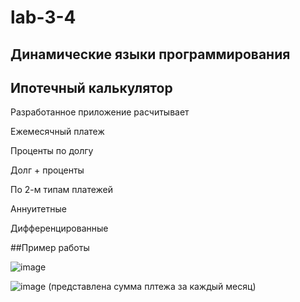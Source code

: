 # lab-3-4
## Динамические языки программирования
## Ипотечный калькулятор
Разработанное приложение расчитывает 

Ежемесячный платеж

Проценты по долгу

Долг + проценты

По 2-м типам платежей

Аннуитетные

Дифференцированные

##Пример работы

![image](https://github.com/Artem-Sidorin/lab-3-4/assets/84307379/e8f20240-5038-4f75-8773-69497cde03ef)

![image](https://github.com/Artem-Sidorin/lab-3-4/assets/84307379/dd5e4568-529a-46a3-83df-49875e37ce7b)
(представлена сумма плтежа за каждый месяц)
